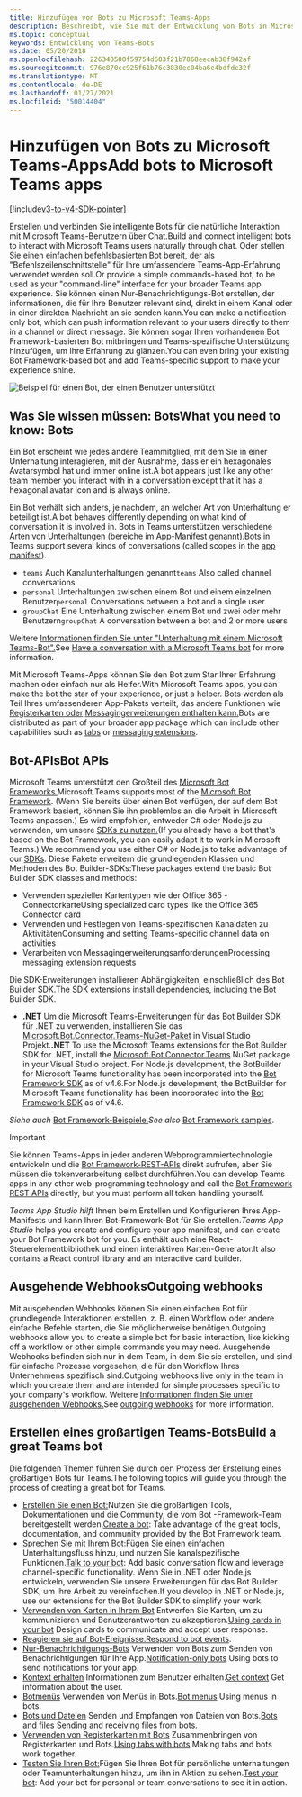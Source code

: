 ```yaml
---
title: Hinzufügen von Bots zu Microsoft Teams-Apps
description: Beschreibt, wie Sie mit der Entwicklung von Bots in Microsoft Teams beginnen
ms.topic: conceptual
keywords: Entwicklung von Teams-Bots
ms.date: 05/20/2018
ms.openlocfilehash: 226340500f59754d603f21b7868eecab38f942af
ms.sourcegitcommit: 976e870cc925f61b76c3830ec04ba6e4bdfde32f
ms.translationtype: MT
ms.contentlocale: de-DE
ms.lasthandoff: 01/27/2021
ms.locfileid: "50014404"
---
```

# <a name="add-bots-to-microsoft-teams-apps"></a><span data-ttu-id="6cdc3-104">Hinzufügen von Bots zu Microsoft Teams-Apps</span><span class="sxs-lookup"><span data-stu-id="6cdc3-104">Add bots to Microsoft Teams apps</span></span>

[!include[v3-to-v4-SDK-pointer](~/includes/v3-to-v4-pointer-bots.md)]

<span data-ttu-id="6cdc3-105">Erstellen und verbinden Sie intelligente Bots für die natürliche Interaktion mit Microsoft Teams-Benutzern über Chat.</span><span class="sxs-lookup"><span data-stu-id="6cdc3-105">Build and connect intelligent bots to interact with Microsoft Teams users naturally through chat.</span></span> <span data-ttu-id="6cdc3-106">Oder stellen Sie einen einfachen befehlsbasierten Bot bereit, der als "Befehlszeilenschnittstelle" für Ihre umfassendere Teams-App-Erfahrung verwendet werden soll.</span><span class="sxs-lookup"><span data-stu-id="6cdc3-106">Or provide a simple commands-based bot, to be used as your "command-line" interface for your broader Teams app experience.</span></span> <span data-ttu-id="6cdc3-107">Sie können einen Nur-Benachrichtigungs-Bot erstellen, der informationen, die für Ihre Benutzer relevant sind, direkt in einem Kanal oder in einer direkten Nachricht an sie senden kann.</span><span class="sxs-lookup"><span data-stu-id="6cdc3-107">You can make a notification-only bot, which can push information relevant to your users directly to them in a channel or direct message.</span></span> <span data-ttu-id="6cdc3-108">Sie können sogar Ihren vorhandenen Bot Framework-basierten Bot mitbringen und Teams-spezifische Unterstützung hinzufügen, um Ihre Erfahrung zu glänzen.</span><span class="sxs-lookup"><span data-stu-id="6cdc3-108">You can even bring your existing Bot Framework-based bot and add Teams-specific support to make your experience shine.</span></span>

![Beispiel für einen Bot, der einen Benutzer unterstützt](~/assets/images/bot_example.png)

## <a name="what-you-need-to-know-bots"></a><span data-ttu-id="6cdc3-110">Was Sie wissen müssen: Bots</span><span class="sxs-lookup"><span data-stu-id="6cdc3-110">What you need to know: Bots</span></span>

<span data-ttu-id="6cdc3-111">Ein Bot erscheint wie jedes andere Teammitglied, mit dem Sie in einer Unterhaltung interagieren, mit der Ausnahme, dass er ein hexagonales Avatarsymbol hat und immer online ist.</span><span class="sxs-lookup"><span data-stu-id="6cdc3-111">A bot appears just like any other team member you interact with in a conversation except that it has a hexagonal avatar icon and is always online.</span></span>

<span data-ttu-id="6cdc3-112">Ein Bot verhält sich anders, je nachdem, an welcher Art von Unterhaltung er beteiligt ist.</span><span class="sxs-lookup"><span data-stu-id="6cdc3-112">A bot behaves differently depending on what kind of conversation it is involved in.</span></span> <span data-ttu-id="6cdc3-113">Bots in Teams unterstützen verschiedene Arten von Unterhaltungen (bereiche im [App-Manifest genannt).](~/resources/schema/manifest-schema.md)</span><span class="sxs-lookup"><span data-stu-id="6cdc3-113">Bots in Teams support several kinds of conversations (called scopes in the [app manifest](~/resources/schema/manifest-schema.md)).</span></span>

* <span data-ttu-id="6cdc3-114">`teams` Auch Kanalunterhaltungen genannt</span><span class="sxs-lookup"><span data-stu-id="6cdc3-114">`teams` Also called channel conversations</span></span>
* <span data-ttu-id="6cdc3-115">`personal` Unterhaltungen zwischen einem Bot und einem einzelnen Benutzer</span><span class="sxs-lookup"><span data-stu-id="6cdc3-115">`personal` Conversations between a bot and a single user</span></span>
* <span data-ttu-id="6cdc3-116">`groupChat` Eine Unterhaltung zwischen einem Bot und zwei oder mehr Benutzern</span><span class="sxs-lookup"><span data-stu-id="6cdc3-116">`groupChat` A conversation between a bot and 2 or more users</span></span>

<span data-ttu-id="6cdc3-117">Weitere [Informationen finden Sie unter "Unterhaltung mit einem Microsoft Teams-Bot".](~/resources/bot-v3/bot-conversations/bots-conversations.md)</span><span class="sxs-lookup"><span data-stu-id="6cdc3-117">See [Have a conversation with a Microsoft Teams bot](~/resources/bot-v3/bot-conversations/bots-conversations.md) for more information.</span></span>

<span data-ttu-id="6cdc3-118">Mit Microsoft Teams-Apps können Sie den Bot zum Star Ihrer Erfahrung machen oder einfach nur als Helfer.</span><span class="sxs-lookup"><span data-stu-id="6cdc3-118">With Microsoft Teams apps, you can make the bot the star of your experience, or just a helper.</span></span> <span data-ttu-id="6cdc3-119">Bots werden als Teil Ihres umfassenderen App-Pakets verteilt, das andere Funktionen wie [Registerkarten oder](~/tabs/what-are-tabs.md) [Messagingerweiterungen enthalten kann.](~/messaging-extensions/what-are-messaging-extensions.md)</span><span class="sxs-lookup"><span data-stu-id="6cdc3-119">Bots are distributed as part of your broader app package which can include other capabilities such as [tabs](~/tabs/what-are-tabs.md) or [messaging extensions](~/messaging-extensions/what-are-messaging-extensions.md).</span></span>

## <a name="bot-apis"></a><span data-ttu-id="6cdc3-120">Bot-APIs</span><span class="sxs-lookup"><span data-stu-id="6cdc3-120">Bot APIs</span></span>

<span data-ttu-id="6cdc3-121">Microsoft Teams unterstützt den Großteil des [Microsoft Bot Frameworks.](https://dev.botframework.com/)</span><span class="sxs-lookup"><span data-stu-id="6cdc3-121">Microsoft Teams supports most of the [Microsoft Bot Framework](https://dev.botframework.com/).</span></span> <span data-ttu-id="6cdc3-122">(Wenn Sie bereits über einen Bot verfügen, der auf dem Bot Framework basiert, können Sie ihn problemlos an die Arbeit in Microsoft Teams anpassen.) Es wird empfohlen, entweder C# oder Node.js zu verwenden, um unsere [SDKs zu nutzen.](/microsoftteams/platform/#pivot=sdk-tools)</span><span class="sxs-lookup"><span data-stu-id="6cdc3-122">(If you already have a bot that's based on the Bot Framework, you can easily adapt it to work in Microsoft Teams.) We recommend you use either C# or Node.js to take advantage of our [SDKs](/microsoftteams/platform/#pivot=sdk-tools).</span></span> <span data-ttu-id="6cdc3-123">Diese Pakete erweitern die grundlegenden Klassen und Methoden des Bot Builder-SDKs:</span><span class="sxs-lookup"><span data-stu-id="6cdc3-123">These packages extend the basic Bot Builder SDK classes and methods:</span></span>

* <span data-ttu-id="6cdc3-124">Verwenden spezieller Kartentypen wie der Office 365 -Connectorkarte</span><span class="sxs-lookup"><span data-stu-id="6cdc3-124">Using specialized card types like the Office 365 Connector card</span></span>
* <span data-ttu-id="6cdc3-125">Verwenden und Festlegen von Teams-spezifischen Kanaldaten zu Aktivitäten</span><span class="sxs-lookup"><span data-stu-id="6cdc3-125">Consuming and setting Teams-specific channel data on activities</span></span>
* <span data-ttu-id="6cdc3-126">Verarbeiten von Messagingerweiterungsanforderungen</span><span class="sxs-lookup"><span data-stu-id="6cdc3-126">Processing messaging extension requests</span></span>

<span data-ttu-id="6cdc3-127">Die SDK-Erweiterungen installieren Abhängigkeiten, einschließlich des Bot Builder SDK.</span><span class="sxs-lookup"><span data-stu-id="6cdc3-127">The SDK extensions install dependencies, including the Bot Builder SDK.</span></span>

* <span data-ttu-id="6cdc3-128">**.NET** Um die Microsoft Teams-Erweiterungen für das Bot Builder SDK für .NET zu verwenden, installieren Sie das [Microsoft.Bot.Connector.Teams-NuGet-Paket](https://www.nuget.org/packages/Microsoft.Bot.Connector.Teams) in Visual Studio Projekt.</span><span class="sxs-lookup"><span data-stu-id="6cdc3-128">**.NET** To use the Microsoft Teams extensions for the Bot Builder SDK for .NET, install the [Microsoft.Bot.Connector.Teams](https://www.nuget.org/packages/Microsoft.Bot.Connector.Teams) NuGet package in your Visual Studio project.</span></span> <span data-ttu-id="6cdc3-129">For Node.js development, the BotBuilder for Microsoft Teams functionality has been incorporated into the [Bot Framework SDK](https://github.com/microsoft/botframework-sdk) as of v4.6.</span><span class="sxs-lookup"><span data-stu-id="6cdc3-129">For Node.js development, the BotBuilder for Microsoft Teams functionality has been incorporated into the [Bot Framework SDK](https://github.com/microsoft/botframework-sdk) as of v4.6.</span></span>

<span data-ttu-id="6cdc3-130">*Siehe auch* [Bot Framework-Beispiele.](https://github.com/Microsoft/BotBuilder-Samples/blob/master/README.md)</span><span class="sxs-lookup"><span data-stu-id="6cdc3-130">*See also* [Bot Framework samples](https://github.com/Microsoft/BotBuilder-Samples/blob/master/README.md).</span></span>

> [!IMPORTANT]
> <span data-ttu-id="6cdc3-131">Sie können Teams-Apps in jeder anderen Webprogrammiertechnologie entwickeln und die [Bot Framework-REST-APIs](/bot-framework/rest-api/bot-framework-rest-overview) direkt aufrufen, aber Sie müssen die tokenverarbeitung selbst durchführen.</span><span class="sxs-lookup"><span data-stu-id="6cdc3-131">You can develop Teams apps in any other web-programming technology and call the [Bot Framework REST APIs](/bot-framework/rest-api/bot-framework-rest-overview) directly, but you must perform all token handling yourself.</span></span>

<span data-ttu-id="6cdc3-132">*Teams App Studio hilft* Ihnen beim Erstellen und Konfigurieren Ihres App-Manifests und kann Ihren Bot-Framework-Bot für Sie erstellen.</span><span class="sxs-lookup"><span data-stu-id="6cdc3-132">*Teams App Studio* helps you create and configure your app manifest, and can create your Bot Framework bot for you.</span></span> <span data-ttu-id="6cdc3-133">Es enthält auch eine React-Steuerelementbibliothek und einen interaktiven Karten-Generator.</span><span class="sxs-lookup"><span data-stu-id="6cdc3-133">It also contains a React control library and an interactive card builder.</span></span>

## <a name="outgoing-webhooks"></a><span data-ttu-id="6cdc3-134">Ausgehende Webhooks</span><span class="sxs-lookup"><span data-stu-id="6cdc3-134">Outgoing webhooks</span></span>

<span data-ttu-id="6cdc3-135">Mit ausgehenden Webhooks können Sie einen einfachen Bot für grundlegende Interaktionen erstellen, z. B. einen Workflow oder andere einfache Befehle starten, die Sie möglicherweise benötigen.</span><span class="sxs-lookup"><span data-stu-id="6cdc3-135">Outgoing webhooks allow you to create a simple bot for basic interaction, like kicking off a workflow or other simple commands you may need.</span></span> <span data-ttu-id="6cdc3-136">Ausgehende Webhooks befinden sich nur in dem Team, in dem Sie sie erstellen, und sind für einfache Prozesse vorgesehen, die für den Workflow Ihres Unternehmens spezifisch sind.</span><span class="sxs-lookup"><span data-stu-id="6cdc3-136">Outgoing webhooks live only in the team in which you create them and are intended for simple processes specific to your company's workflow.</span></span> <span data-ttu-id="6cdc3-137">Weitere [Informationen finden Sie unter ausgehenden Webhooks.](~/webhooks-and-connectors/how-to/add-outgoing-webhook.md)</span><span class="sxs-lookup"><span data-stu-id="6cdc3-137">See [outgoing webhooks](~/webhooks-and-connectors/how-to/add-outgoing-webhook.md) for more information.</span></span>

## <a name="build-a-great-teams-bot"></a><span data-ttu-id="6cdc3-138">Erstellen eines großartigen Teams-Bots</span><span class="sxs-lookup"><span data-stu-id="6cdc3-138">Build a great Teams bot</span></span>

<span data-ttu-id="6cdc3-139">Die folgenden Themen führen Sie durch den Prozess der Erstellung eines großartigen Bots für Teams.</span><span class="sxs-lookup"><span data-stu-id="6cdc3-139">The following topics will guide you through the process of creating a great bot for Teams.</span></span>

* <span data-ttu-id="6cdc3-140">[Erstellen Sie einen Bot:](~/resources/bot-v3/bots-create.md)Nutzen Sie die großartigen Tools, Dokumentationen und die Community, die vom Bot -Framework-Team bereitgestellt werden.</span><span class="sxs-lookup"><span data-stu-id="6cdc3-140">[Create a bot](~/resources/bot-v3/bots-create.md): Take advantage of the great tools, documentation, and community provided by the Bot Framework team.</span></span>
* <span data-ttu-id="6cdc3-141">[Sprechen Sie mit Ihrem Bot:](~/resources/bot-v3/bot-conversations/bots-conversations.md)Fügen Sie einen einfachen Unterhaltungsfluss hinzu, und nutzen Sie kanalspezifische Funktionen.</span><span class="sxs-lookup"><span data-stu-id="6cdc3-141">[Talk to your bot](~/resources/bot-v3/bot-conversations/bots-conversations.md): Add basic conversation flow and leverage channel-specific functionality.</span></span> <span data-ttu-id="6cdc3-142">Wenn Sie in .NET oder Node.js entwickeln, verwenden Sie unsere Erweiterungen für das Bot Builder SDK, um Ihre Arbeit zu vereinfachen.</span><span class="sxs-lookup"><span data-stu-id="6cdc3-142">If you develop in .NET or Node.js, use our extensions for the Bot Builder SDK to simplify your work.</span></span>
* <span data-ttu-id="6cdc3-143">[Verwenden von Karten in Ihrem Bot](~/resources/bot-v3/bots-cards.md) Entwerfen Sie Karten, um zu kommunizieren und Benutzerantworten zu akzeptieren.</span><span class="sxs-lookup"><span data-stu-id="6cdc3-143">[Using cards in your bot](~/resources/bot-v3/bots-cards.md) Design cards to communicate and accept user response.</span></span>
* <span data-ttu-id="6cdc3-144">[Reagieren sie auf Bot-Ereignisse.](~/resources/bot-v3/bots-notifications.md)</span><span class="sxs-lookup"><span data-stu-id="6cdc3-144">[Respond to bot events](~/resources/bot-v3/bots-notifications.md).</span></span>
* <span data-ttu-id="6cdc3-145">[Nur-Benachrichtigungs-Bots](~/resources/bot-v3/bots-notification-only.md) Verwenden von Bots zum Senden von Benachrichtigungen für Ihre App.</span><span class="sxs-lookup"><span data-stu-id="6cdc3-145">[Notification-only bots](~/resources/bot-v3/bots-notification-only.md) Using bots to send notifications for your app.</span></span>
* <span data-ttu-id="6cdc3-146">[Kontext erhalten](~/resources/bot-v3/bots-context.md) Informationen zum Benutzer erhalten.</span><span class="sxs-lookup"><span data-stu-id="6cdc3-146">[Get context](~/resources/bot-v3/bots-context.md) Get information about the user.</span></span>
* <span data-ttu-id="6cdc3-147">[Botmenüs](~/resources/bot-v3/bots-menus.md) Verwenden von Menüs in Bots.</span><span class="sxs-lookup"><span data-stu-id="6cdc3-147">[Bot menus](~/resources/bot-v3/bots-menus.md) Using menus in bots.</span></span>
* <span data-ttu-id="6cdc3-148">[Bots und Dateien](~/resources/bot-v3/bots-files.md) Senden und Empfangen von Dateien von Bots.</span><span class="sxs-lookup"><span data-stu-id="6cdc3-148">[Bots and files](~/resources/bot-v3/bots-files.md) Sending and receiving files from bots.</span></span>
* <span data-ttu-id="6cdc3-149">[Verwenden von Registerkarten mit Bots](~/resources/bot-v3/bots-with-tabs.md) Zusammenbringen von Registerkarten und Bots.</span><span class="sxs-lookup"><span data-stu-id="6cdc3-149">[Using tabs with bots](~/resources/bot-v3/bots-with-tabs.md) Making tabs and bots work together.</span></span>
* <span data-ttu-id="6cdc3-150">[Testen Sie Ihren Bot:](~/resources/bot-v3/bots-test.md)Fügen Sie Ihren Bot für persönliche unterhaltungen oder Teamunterhaltungen hinzu, um ihn in Aktion zu sehen.</span><span class="sxs-lookup"><span data-stu-id="6cdc3-150">[Test your bot](~/resources/bot-v3/bots-test.md): Add your bot for personal or team conversations to see it in action.</span></span>
